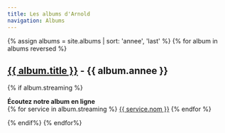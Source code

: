 ```yaml
---
title: Les albums d'Arnold
navigation: Albums
---
```


{% assign albums = site.albums | sort: 'annee', 'last' %}
{% for album in albums reversed %}
<h2><a href="{{ album.url }}">{{ album.title }}</a> - {{ album.annee }}</h2>
{% if album.streaming %}<p><strong>Écoutez notre album en ligne</strong><br>
{% for service in album.streaming %}
  <a href="{{ service.url }}">{{ service.nom }}</a>
{% endfor %}
</p>{% endif%}
{% endfor%}